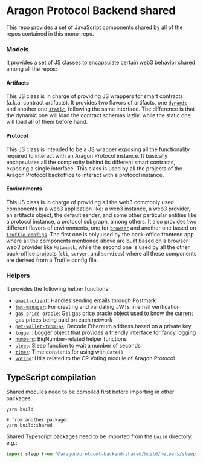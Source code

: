 # Aragon Protocol Backend shared

This repo provides a set of JavaScript components shared by all of the repos contained in this mono-repo.

### Models

It provides a set of JS classes to encapsulate certain web3 behavior shared among all the repos:

#### Artifacts

This JS class is in charge of providing JS wrappers for smart contracts (a.k.a. contract artifacts). 
It provides two flavors of artifacts, one [`dynamic`](./models/artifacts/DynamicArtifacts.js) and another one [`static`](./models/artifacts/StaticArtifacts.js), following the same interface. 
The difference is that the dynamic one will load the contract schemas lazily, while the static one will load all of them before hand.     

#### Protocol

This JS class is intended to be a JS wrapper exposing all the functionality required to interact with an Aragon Protocol instance. It basically encapsulates all the complexity behind its different smart contracts, exposing a single interface.
This class is used by all the projects of the Aragon Protocol backoffice to interact with a protocol instance.  

#### Environments

This JS class is in charge of providing all the web3 commonly used components in a web3 application like: a web3 instance, a web3 provider, an artifacts object, the default sender, and some other particular entities like a protocol instance, a protocol subgraph, among others.
It also provides two different flavors of environments, one for [`browser`](./models/environments/BrowserEnvironment.js) and another one based on [`Truffle configs`](./models/environments/TruffleEnvironment.js). 
The first one is only used by the back-office frontend app where all the components mentioned above are built based on a browser web3 provider like `Metamask`, while the second one is used by all the other back-office projects (`cli`, `server`, and `services`) where all these components are derived from a Truffle config file. 

### Helpers

It provides the following helper functions:
- [`email-client`](./src/helpers/email-client.ts): Handles sending emails through Postmark
- [`jwt-manager`](./src/helpers/jwt-manager.ts): For creating and validating JWTs in email verification
- [`gas-price-oracle`](./helpers/gas-price-oracle.js): Get gas price oracle object used to know the current gas prices being paid on each network
- [`get-wallet-from-pk`](./helpers/get-wallet-from-pk.js): Decode Ethereum address based on a private key
- [`logger`](./helpers/logger.js): Logger object that provides a friendly interface for fancy logging 
- [`numbers`](./helpers/numbers.js): BigNumber-related helper functions
- [`sleep`](./src/helpers/sleep.ts): Sleep function to wait a number of seconds 
- [`times`](./helpers/times.ts): Time constants for using with `Date()`
- [`voting`](./helpers/voting.js): Utils related to the CR Voting module of Aragon Protocol


## TypeScript compilation

Shared modules need to be compiled first before importing in other packages:
```
yarn build

# from another package:
yarn build:shared
```

Shared Typescript packages need to be imported from the `build` directory, e.g.:
```js
import sleep from '@aragon/protocol-backend-shared/build/helpers/sleep'
```
